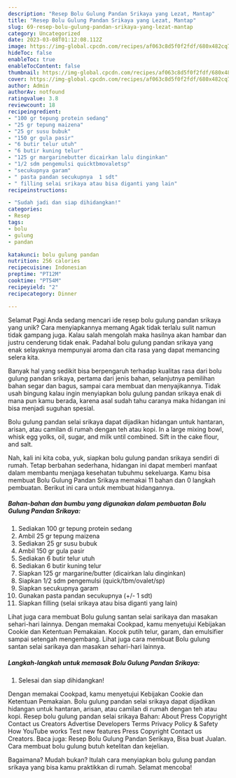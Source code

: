 ```yaml
---
description: "Resep Bolu Gulung Pandan Srikaya yang Lezat, Mantap"
title: "Resep Bolu Gulung Pandan Srikaya yang Lezat, Mantap"
slug: 69-resep-bolu-gulung-pandan-srikaya-yang-lezat-mantap
category: Uncategorized
date: 2023-03-08T01:12:08.112Z
image: https://img-global.cpcdn.com/recipes/af063c8d5f0f2fdf/680x482cq70/bolu-gulung-pandan-srikaya-foto-resep-utama.jpg
hideToc: false
enableToc: true
enableTocContent: false
thumbnail: https://img-global.cpcdn.com/recipes/af063c8d5f0f2fdf/680x482cq70/bolu-gulung-pandan-srikaya-foto-resep-utama.jpg
cover: https://img-global.cpcdn.com/recipes/af063c8d5f0f2fdf/680x482cq70/bolu-gulung-pandan-srikaya-foto-resep-utama.jpg
author: Admin
authorAv: notfound
ratingvalue: 3.8
reviewcount: 18
recipeingredient:
- "100 gr tepung protein sedang"
- "25 gr tepung maizena"
- "25 gr susu bubuk"
- "150 gr gula pasir"
- "6 butir telur utuh"
- "6 butir kuning telur"
- "125 gr margarinebutter dicairkan lalu dinginkan"
- "1/2 sdm pengemulsi quicktbmovaletsp"
- "secukupnya garam"
- " pasta pandan secukupnya  1 sdt"
- " filling selai srikaya atau bisa diganti yang lain"
recipeinstructions:

- "Sudah jadi dan siap dihidangkan!"
categories:
- Resep
tags:
- bolu
- gulung
- pandan

katakunci: bolu gulung pandan 
nutrition: 256 calories
recipecuisine: Indonesian
preptime: "PT12M"
cooktime: "PT54M"
recipeyield: "2"
recipecategory: Dinner

---
```



Selamat Pagi Anda sedang mencari ide resep bolu gulung pandan srikaya yang unik? Cara menyiapkannya memang Agak tidak terlalu sulit namun tidak gampang juga. Kalau salah mengolah maka hasilnya akan hambar dan justru cenderung tidak enak. Padahal bolu gulung pandan srikaya yang enak selayaknya mempunyai aroma dan cita rasa yang dapat memancing selera kita.


Banyak hal yang sedikit bisa berpengaruh terhadap kualitas rasa dari bolu gulung pandan srikaya, pertama dari jenis bahan, selanjutnya pemilihan bahan segar dan bagus, sampai cara membuat dan menyajikannya. Tidak usah bingung kalau ingin menyiapkan bolu gulung pandan srikaya enak di mana pun kamu berada, karena asal sudah tahu caranya maka hidangan ini bisa menjadi suguhan spesial.

Bolu gulung pandan selai srikaya dapat dijadikan hidangan untuk hantaran, arisan, atau camilan di rumah dengan teh atau kopi. In a large mixing bowl, whisk egg yolks, oil, sugar, and milk until combined. Sift in the cake flour, and salt.


Nah, kali ini kita coba, yuk, siapkan bolu gulung pandan srikaya sendiri di rumah. Tetap berbahan sederhana, hidangan ini dapat memberi manfaat dalam membantu menjaga kesehatan tubuhmu sekeluarga. Kamu bisa membuat Bolu Gulung Pandan Srikaya memakai 11 bahan dan 0 langkah pembuatan. Berikut ini cara untuk membuat hidangannya.

<!--inarticleads1-->

##### Bahan-bahan dan bumbu yang digunakan dalam pembuatan Bolu Gulung Pandan Srikaya:

1. Sediakan 100 gr tepung protein sedang
1. Ambil 25 gr tepung maizena
1. Sediakan 25 gr susu bubuk
1. Ambil 150 gr gula pasir
1. Sediakan 6 butir telur utuh
1. Sediakan 6 butir kuning telur
1. Siapkan 125 gr margarine/butter (dicairkan lalu dinginkan)
1. Siapkan 1/2 sdm pengemulsi (quick/tbm/ovalet/sp)
1. Siapkan secukupnya garam
1. Gunakan  pasta pandan secukupnya (+/- 1 sdt)
1. Siapkan  filling (selai srikaya atau bisa diganti yang lain)


Lihat juga cara membuat Bolu gulung santan selai sarikaya dan masakan sehari-hari lainnya. Dengan memakai Cookpad, kamu menyetujui Kebijakan Cookie dan Ketentuan Pemakaian. Kocok putih telur, garam, dan emulsifier sampai setengah mengembang. Lihat juga cara membuat Bolu gulung santan selai sarikaya dan masakan sehari-hari lainnya. 

<!--inarticleads2-->

##### Langkah-langkah untuk memasak Bolu Gulung Pandan Srikaya:


1. Selesai dan siap dihidangkan!

Dengan memakai Cookpad, kamu menyetujui Kebijakan Cookie dan Ketentuan Pemakaian. Bolu gulung pandan selai srikaya dapat dijadikan hidangan untuk hantaran, arisan, atau camilan di rumah dengan teh atau kopi. Resep bolu gulung pandan selai srikaya Bahan: About Press Copyright Contact us Creators Advertise Developers Terms Privacy Policy &amp; Safety How YouTube works Test new features Press Copyright Contact us Creators. Baca juga: Resep Bolu Gulung Pandan Serikaya, Bisa buat Jualan. Cara membuat bolu gulung butuh ketelitan dan kejelian. 

Bagaimana? Mudah bukan? Itulah cara menyiapkan bolu gulung pandan srikaya yang bisa kamu praktikkan di rumah. Selamat mencoba!
